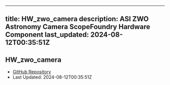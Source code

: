 
---
title: HW_zwo_camera
description: ASI ZWO Astronomy Camera ScopeFoundry Hardware Component
last_updated: 2024-08-12T00:35:51Z
---

## HW_zwo_camera

- [GitHub Repository](https://github.com/ScopeFoundry/HW_zwo_camera)
- Last Updated: 2024-08-12T00:35:51Z

